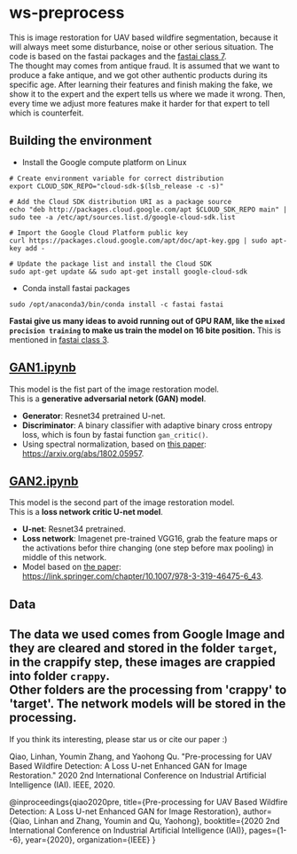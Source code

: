 # ws-preprocess
This is image restoration for UAV based wildfire segmentation, because it will always meet some disturbance, noise or other serious situation. 
The code is based on the fastai packages and the [ fastai class 7](https://course.fast.ai/videos/?lesson=7).  
The thought may comes from antique fraud. It is assumed that we want to produce a fake antique, and we got other authentic products during its specific age. After learning their features and finish making the fake, we show it to the expert and the expert tells us where we made it wrong. Then, every time we adjust more features make it harder for that expert to tell which is counterfeit.  


## Building the environment 
* Install the Google compute platform on Linux
```
# Create environment variable for correct distribution
export CLOUD_SDK_REPO="cloud-sdk-$(lsb_release -c -s)"

# Add the Cloud SDK distribution URI as a package source
echo "deb http://packages.cloud.google.com/apt $CLOUD_SDK_REPO main" | sudo tee -a /etc/apt/sources.list.d/google-cloud-sdk.list

# Import the Google Cloud Platform public key
curl https://packages.cloud.google.com/apt/doc/apt-key.gpg | sudo apt-key add -

# Update the package list and install the Cloud SDK
sudo apt-get update && sudo apt-get install google-cloud-sdk
```
  
* Conda install fastai packages
```
sudo /opt/anaconda3/bin/conda install -c fastai fastai
```
**Fastai give us many ideas to avoid running out of GPU RAM, like the `mixed procision training` to make us train the model on 16 bite position.** This is mentioned in [fastai class 3](https://course.fast.ai/videos/?lesson=3).

## [GAN1.ipynb](https://github.com/qiaolinhan/ws-preprocess/blob/master/GAN1%20.ipynb)
This model is the fist part of the image restoration model.    
This is a **generative adversarial netork (GAN) model**.    
  * **Generator**: Resnet34 pretrained U-net.
  * **Discriminator**: A binary classifier with adaptive binary cross entropy loss, which is foun by fastai function `gan_critic()`.  
  * Using spectral normalization, based on [this paper](https://arxiv.org/abs/1802.05957): https://arxiv.org/abs/1802.05957.  
## [GAN2.ipynb](GAN2.ipynb)
This model is the second part of the image restoration model.  
This is a **loss network critic U-net model**.  
  * **U-net**: Resnet34 pretrained.  
  * **Loss network**: Imagenet pre-trained VGG16, grab the feature maps or the activations befor thire changing (one step before max pooling) in middle of this network.  
  * Model based on [the paper](https://link.springer.com/chapter/10.1007/978-3-319-46475-6_43): https://link.springer.com/chapter/10.1007/978-3-319-46475-6_43.


## Data
The data we used comes from Google Image and they are cleared and stored in the folder `target`, in the crappify step, these images are crappied into folder `crappy`.  
Other folders are the processing from 'crappy' to 'target'. The network models will be stored in the processing.
-------------------------
If you think its interesting, please star us or cite our paper :)

Qiao, Linhan, Youmin Zhang, and Yaohong Qu. "Pre-processing for UAV Based Wildfire Detection: A Loss U-net Enhanced GAN for Image Restoration." 2020 2nd International Conference on Industrial Artificial Intelligence (IAI). IEEE, 2020.

@inproceedings{qiao2020pre,
  title={Pre-processing for UAV Based Wildfire Detection: A Loss U-net Enhanced GAN for Image Restoration},
  author={Qiao, Linhan and Zhang, Youmin and Qu, Yaohong},
  booktitle={2020 2nd International Conference on Industrial Artificial Intelligence (IAI)},
  pages={1--6},
  year={2020},
  organization={IEEE}
}

